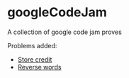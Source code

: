 # googleCodeJam
A collection of google code jam proves

Problems added:

* [Store credit](https://code.google.com/codejam/contest/351101/dashboard#s=p0)
* [Reverse words](https://code.google.com/codejam/contest/351101/dashboard#s=p1)
